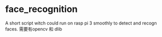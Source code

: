 # face_recognition
A short script witch could run on rasp pi 3 smoothly to detect and recogn faces.
需要有opencv 和 dlib
